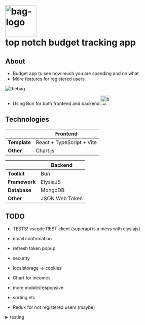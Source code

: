 # <img src="https://github.com/reijjo/budget/assets/95418273/f85d418a-e594-44b7-985e-549e361b3f96" alt="bag-logo" title="BAG" height="100px" /> </br> top notch budget tracking app

## About

- Budget app to see how much you are spending and on what
- More features for registered users

![thebag](https://github.com/reijjo/budget/assets/95418273/3f2ed90f-0039-4988-96d9-93e6f5e1bbc6)

- Using Bun for both frontend and backend <img src="https://github.com/reijjo/budget/assets/95418273/0f1660ca-51a0-45d6-b352-9fedb4ed9a5a" alt="bun" title="bun" height="30px" />

## Technologies

|              | Frontend                  |
| ------------ | ------------------------- |
| **Template** | React + TypeScript + Vite |
| **Other**    | Chart.js                  |

|               | Backend        |
| ------------- | -------------- |
| **Toolkit**   | Bun            |
| **Framework** | ElysiaJS       |
| **Database**  | MongoDB        |
| **Other**     | JSON Web Token |

## TODO

- TESTS! vscode REST client (superapi is a mess with elysiajs)

- email confirmation
- refresh token popup
- security
- localstorage -> cookies
- Chart for incomes
- more mobile/responsive
- sorting etc
- Redux for not registered users (maybe)

<details>
	<summary>testing</summary>

    * hihuu

</details>
